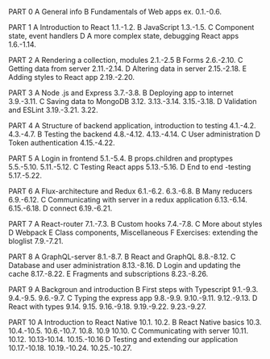 PART 0
A General info
B Fundamentals of Web apps
    ex. 0.1.-0.6.

PART 1
A Introduction to React
    1.1.-1.2.
B JavaScript
    1.3.-1.5.
C Component state, event handlers
D A more complex state, debugging React apps
    1.6.-1.14.

PART 2
A Rendering a collection, modules
    2.1.-2.5
B Forms
    2.6.-2.10.
C Getting data from server
    2.11.-2.14.
D Altering data in server
    2.15.-2.18.
E Adding styles to React app
    2.19.-2.20.

PART 3 
A Node .js and Express
    3.7.-3.8.
B Deploying app to internet
    3.9.-3.11.
C Saving data to MongoDB
    3.12.
    3.13.-3.14.
    3.15.-3.18.
D Validation and ESLint
    3.19.-3.21.
    3.22.

PART 4
A Structure of backend application, introduction to testing
    4.1.-4.2.
    4.3.-4.7.
B Testing the backend
    4.8.-4.12.
    4.13.-4.14.
C User administration
D Token authentication
    4.15.-4.22.

PART 5 
A Login in frontend
    5.1.-5.4.
B props.children and proptypes
    5.5.-5.10.
    5.11.-5.12.
C Testing React apps
    5.13.-5.16.
D End to end -testing
    5.17.-5.22.

PART 6 
A Flux-architecture and Redux
    6.1.-6.2.
    6.3.-6.8.
B Many reducers
    6.9.-6.12.
C Communicating with server in a redux application 
    6.13.-6.14.
    6.15.-6.18.
D connect
    6.19.-6.21.

PART 7
A React-router
    7.1.-7.3.
B Custom hooks
    7.4.-7.8.
C More about styles
D Webpack
E Class components, Miscellaneous
F Exercises: extending the bloglist
    7.9.-7.21.

PART 8
A GraphQL-server
    8.1.-8.7.
B React and GraphQL
    8.8.-8.12.
C Database and user administration
    8.13.-8.16.
D Login and updating the cache
    8.17.-8.22.
E Fragments and subscriptions 
    8.23.-8.26.

PART 9
A Backgroun and introduction
B First steps with Typescript
    9.1.-9.3.
    9.4.-9.5.
    9.6.-9.7.
C Typing the express app
    9.8.-9.9.
    9.10.-9.11.
    9.12.-9.13.
D React with types
    9.14.
    9.15.
    9.16.-9.18.
    9.19.-9.22.
    9.23.-9.27.

PART 10
A Introduction to React Native
    10.1.
    10.2.
B React Native basics
    10.3.
    10.4.-10.5.
    10.6.-10.7.
    10.8.
    10.9
    10.10.
C Communicating with server
    10.11.
    10.12.
    10.13-10.14.
    10.15.-10.16
D Testing and extending our application
    10.17.-10.18.
    10.19.-10.24.
    10.25.-10.27.
